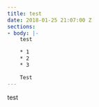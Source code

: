 ```yaml
---
title: test
date: 2018-01-25 21:07:00 Z
sections:
- body: |-
    test

    * 1
    * 2
    * 3

    Test
---
```


test